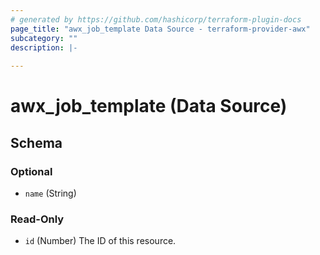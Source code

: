 ```yaml
---
# generated by https://github.com/hashicorp/terraform-plugin-docs
page_title: "awx_job_template Data Source - terraform-provider-awx"
subcategory: ""
description: |-
  
---
```


# awx_job_template (Data Source)





<!-- schema generated by tfplugindocs -->
## Schema

### Optional

- `name` (String)

### Read-Only

- `id` (Number) The ID of this resource.
